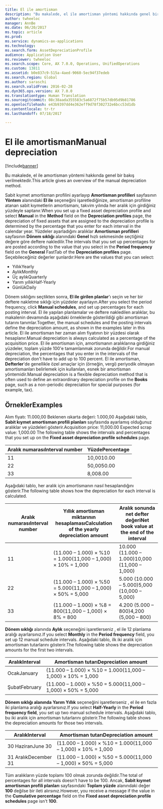 ```yaml
---
title: El ile amortisman
description: "Bu makalede, el ile amortisman yöntemi hakkında genel bir bakış verilmektedir."
author: twheeloc
manager: AnnBe
ms.date: 06/20/2017
ms.topic: article
ms.prod: 
ms.service: dynamics-ax-applications
ms.technology: 
ms.search.form: AssetDepreciationProfile
audience: Application User
ms.reviewer: twheeloc
ms.search.scope: Core, AX 7.0.0, Operations, UnifiedOperations
ms.custom: 13811
ms.assetid: b0e837c9-515a-4aed-9060-5ec94f37edeb
ms.search.region: Global
ms.author: saraschi
ms.search.validFrom: 2016-02-28
ms.dyn365.ops.version: AX 7.0.0
ms.translationtype: Human Translation
ms.sourcegitcommit: 08c38aada355583c5a6872f75b57db95d9b81786
ms.openlocfilehash: e43b9397dd4e362eff9d78f302732e6bcc53d1db
ms.contentlocale: tr-tr
ms.lasthandoff: 07/18/2017

---
```


# <a name="manual-depreciation"></a><span data-ttu-id="15c77-103">El ile amortisman</span><span class="sxs-lookup"><span data-stu-id="15c77-103">Manual depreciation</span></span>

[!include[banner](../includes/banner.md)]


<span data-ttu-id="15c77-104">Bu makalede, el ile amortisman yöntemi hakkında genel bir bakış verilmektedir.</span><span class="sxs-lookup"><span data-stu-id="15c77-104">This article gives an overview of the manual depreciation method.</span></span>

<span data-ttu-id="15c77-105">Sabit kıymet amortisman profilini ayarlayıp **Amortisman profilleri** sayfasının **Yöntem** alanındaki **El ile** seçeneğini işaretlediğinize, amortisman profiline atanan sabit kıymetlerin amortismanı, takvim yılında her aralık için girdiğiniz yüzdeyle saptanır.</span><span class="sxs-lookup"><span data-stu-id="15c77-105">When you set up a fixed asset depreciation profile and select **Manual** in the **Method** field on the **Depreciation profiles** page, the depreciation of fixed assets that are assigned to the depreciation profile is determined by the percentage that you enter for each interval in the calendar year.</span></span> <span data-ttu-id="15c77-106">Yüzdeler ayarladığını aralıklar **Amortisman profilleri** sayfasının **Dönem sıklığı** alanındaki **Genel** hızlı sekmesinde seçtiğiniz değere göre deftere nakledilir.</span><span class="sxs-lookup"><span data-stu-id="15c77-106">The intervals that you set up percentages for are posted according to the value that you select in the **Period frequency** field on the **General** FastTab of the **Depreciation profiles** page.</span></span> <span data-ttu-id="15c77-107">Seçebileceğiniz değerler şunlardır:</span><span class="sxs-lookup"><span data-stu-id="15c77-107">Here are the values that you can select:</span></span>

-   <span data-ttu-id="15c77-108">Yıllık</span><span class="sxs-lookup"><span data-stu-id="15c77-108">Yearly</span></span>
-   <span data-ttu-id="15c77-109">Aylık</span><span class="sxs-lookup"><span data-stu-id="15c77-109">Monthly</span></span>
-   <span data-ttu-id="15c77-110">Üç aylık</span><span class="sxs-lookup"><span data-stu-id="15c77-110">Quarterly</span></span>
-   <span data-ttu-id="15c77-111">Yarım yıllık</span><span class="sxs-lookup"><span data-stu-id="15c77-111">Half-Yearly</span></span>
-   <span data-ttu-id="15c77-112">Günlük</span><span class="sxs-lookup"><span data-stu-id="15c77-112">Daily</span></span>

<span data-ttu-id="15c77-113">Dönem sıklığını seçtikten sonra, **El ile girilen planlar**'ı seçin ve her bir deftere nakletme sıklığı için yüzdeler ayarlayın.</span><span class="sxs-lookup"><span data-stu-id="15c77-113">After you select the period frequency, click **Manual schedules**, and set up percentages for each posting interval.</span></span> <span data-ttu-id="15c77-114">El ile yapılan planlamalar ve deftere nakledilen aralıklar, bu makalenin devamında aşağıdaki örneklerde gösterildiği gibi amortisman tutarını tanımlar.</span><span class="sxs-lookup"><span data-stu-id="15c77-114">Together, the manual schedules and the posting intervals define the depreciation amount, as shown in the examples later in this article.</span></span> <span data-ttu-id="15c77-115">El ile amortisman her zaman alım fiyatının bir yüzdesi olarak hesaplanır.</span><span class="sxs-lookup"><span data-stu-id="15c77-115">Manual depreciation is always calculated as a percentage of the acquisition price.</span></span> <span data-ttu-id="15c77-116">El ile amortisman için, amortismanın aralıklarına girdiğiniz yüzdeler, toplam yüzde 100'e tamamlanmak zorunda değildir.</span><span class="sxs-lookup"><span data-stu-id="15c77-116">For manual depreciation, the percentages that you enter in the intervals of the depreciation don't have to add up to 100 percent.</span></span> <span data-ttu-id="15c77-117">El ile amortisman, **Defterler**'de genellikle özel amaçlar için (örneğin, vergi) periyodik olmayan amortismanları belirlemek için kullanılan, esnek bir amortisman yöntemidir.</span><span class="sxs-lookup"><span data-stu-id="15c77-117">Manual depreciation is a flexible depreciation method that is often used to define an extraordinary depreciation profile on the **Books** page, such as a non-periodic depreciation for special purposes (for example, tax).</span></span>

## <a name="examples"></a><span data-ttu-id="15c77-118">Örnekler</span><span class="sxs-lookup"><span data-stu-id="15c77-118">Examples</span></span>
<span data-ttu-id="15c77-119">Alım fiyatı: 11.000,00 Beklenen ıskarta değeri: 1.000,00 Aşağıdaki tablo, **Sabit kıymet amortisman profili planları** sayfasında ayarlamış olduğunuz aralıklar ve yüzdeleri gösterir.</span><span class="sxs-lookup"><span data-stu-id="15c77-119">Acquisition price: 11,000.00 Expected scrap value: 1,000.00 The following table shows the intervals and percentages that you set up on the **Fixed asset depreciation profile schedules** page.</span></span>

| <span data-ttu-id="15c77-120">Aralık numarası</span><span class="sxs-lookup"><span data-stu-id="15c77-120">Interval number</span></span> | <span data-ttu-id="15c77-121">Yüzde</span><span class="sxs-lookup"><span data-stu-id="15c77-121">Percentage</span></span> |
|-----------------|------------|
| <span data-ttu-id="15c77-122">1</span><span class="sxs-lookup"><span data-stu-id="15c77-122">1</span></span>               | <span data-ttu-id="15c77-123">10,00</span><span class="sxs-lookup"><span data-stu-id="15c77-123">10.00</span></span>      |
| <span data-ttu-id="15c77-124">2</span><span class="sxs-lookup"><span data-stu-id="15c77-124">2</span></span>               | <span data-ttu-id="15c77-125">50,00</span><span class="sxs-lookup"><span data-stu-id="15c77-125">50.00</span></span>      |
| <span data-ttu-id="15c77-126">3</span><span class="sxs-lookup"><span data-stu-id="15c77-126">3</span></span>               | <span data-ttu-id="15c77-127">8,00</span><span class="sxs-lookup"><span data-stu-id="15c77-127">8.00</span></span>       |

<span data-ttu-id="15c77-128">Aşağıdaki tablo, her aralık için amortismanın nasıl hesaplandığını gösterir.</span><span class="sxs-lookup"><span data-stu-id="15c77-128">The following table shows how the depreciation for each interval is calculated.</span></span>

|  <span data-ttu-id="15c77-129">Aralık numarası</span><span class="sxs-lookup"><span data-stu-id="15c77-129">Interval number</span></span> | <span data-ttu-id="15c77-130">Yıllık amortisman miktarının hesaplaması</span><span class="sxs-lookup"><span data-stu-id="15c77-130">Calculation of the yearly depreciation amount</span></span> | <span data-ttu-id="15c77-131">Aralık sonunda net defter değeri</span><span class="sxs-lookup"><span data-stu-id="15c77-131">Net book value at the end of the interval</span></span> |
|------------------|-----------------------------------------------|-------------------------------------------|
| <span data-ttu-id="15c77-132">1</span><span class="sxs-lookup"><span data-stu-id="15c77-132">1</span></span>                | <span data-ttu-id="15c77-133">(11.000 – 1.000) × %10 = 1.000</span><span class="sxs-lookup"><span data-stu-id="15c77-133">(11,000 – 1,000) × 10% = 1,000</span></span>                | <span data-ttu-id="15c77-134">10.000 (11.000 – 1.000)</span><span class="sxs-lookup"><span data-stu-id="15c77-134">10,000 (11,000 – 1,000)</span></span>                   |
| <span data-ttu-id="15c77-135">2</span><span class="sxs-lookup"><span data-stu-id="15c77-135">2</span></span>                | <span data-ttu-id="15c77-136">(11.000 – 1.000) × %50 = 5.000</span><span class="sxs-lookup"><span data-stu-id="15c77-136">(11,000 – 1,000) × 50% = 5,000</span></span>                | <span data-ttu-id="15c77-137">5.000 (10.000 – 5.000)</span><span class="sxs-lookup"><span data-stu-id="15c77-137">5,000 (10,000 – 5,000)</span></span>                    |
| <span data-ttu-id="15c77-138">3</span><span class="sxs-lookup"><span data-stu-id="15c77-138">3</span></span>                | <span data-ttu-id="15c77-139">(11.000 – 1.000) × %8 = 800</span><span class="sxs-lookup"><span data-stu-id="15c77-139">(11,000 – 1,000) × 8% = 800</span></span>                   | <span data-ttu-id="15c77-140">4.200 (5.000 – 800)</span><span class="sxs-lookup"><span data-stu-id="15c77-140">4,200 (5,000 – 800)</span></span>                       |

<span data-ttu-id="15c77-141">**Dönem sıklığı** alanında **Aylık** seçeneğini işaretlerseniz , el ile 12 planlama aralığı ayarlarsınız.</span><span class="sxs-lookup"><span data-stu-id="15c77-141">If you select **Monthly** in the **Period frequency** field, you set up 12 manual schedule intervals.</span></span> <span data-ttu-id="15c77-142">Aşağıdaki tablo, ilk iki aralık için amortisman tutarlarını gösterir.</span><span class="sxs-lookup"><span data-stu-id="15c77-142">The following table shows the depreciation amounts for the first two intervals.</span></span>

| <span data-ttu-id="15c77-143">Aralık</span><span class="sxs-lookup"><span data-stu-id="15c77-143">Interval</span></span> | <span data-ttu-id="15c77-144">Amortisman tutarı</span><span class="sxs-lookup"><span data-stu-id="15c77-144">Depreciation amount</span></span>            |
|----------|--------------------------------|
| <span data-ttu-id="15c77-145">Ocak</span><span class="sxs-lookup"><span data-stu-id="15c77-145">January</span></span>  | <span data-ttu-id="15c77-146">(11.000 – 1.000) × %10 = 1.000</span><span class="sxs-lookup"><span data-stu-id="15c77-146">(11,000 – 1,000) × 10% = 1,000</span></span> |
| <span data-ttu-id="15c77-147">Şubat</span><span class="sxs-lookup"><span data-stu-id="15c77-147">February</span></span> | <span data-ttu-id="15c77-148">(11.000 – 1.000) × %50 = 5.000</span><span class="sxs-lookup"><span data-stu-id="15c77-148">(11,000 – 1,000) × 50% = 5,000</span></span> |

<span data-ttu-id="15c77-149">****Dönem sıklığı** alanında** **Yarım Yıllık** seçeneğini işaretlerseniz , el ile en fazla iki planlama aralığı ayarlarsınız.</span><span class="sxs-lookup"><span data-stu-id="15c77-149">If you select **Half-Yearly** in the ****Period frequency** field**, you set up two manual schedule intervals.</span></span> <span data-ttu-id="15c77-150">Aşağıdaki tablo, bu iki aralık için amortisman tutarlarını gösterir.</span><span class="sxs-lookup"><span data-stu-id="15c77-150">The following table shows the depreciation amounts for those two intervals.</span></span>

| <span data-ttu-id="15c77-151">Aralık</span><span class="sxs-lookup"><span data-stu-id="15c77-151">Interval</span></span>    | <span data-ttu-id="15c77-152">Amortisman tutarı</span><span class="sxs-lookup"><span data-stu-id="15c77-152">Depreciation amount</span></span>            |
|-------------|--------------------------------|
| <span data-ttu-id="15c77-153">30 Haziran</span><span class="sxs-lookup"><span data-stu-id="15c77-153">June 30</span></span>     | <span data-ttu-id="15c77-154">(11.000 – 1.000) × %10 = 1.000</span><span class="sxs-lookup"><span data-stu-id="15c77-154">(11,000 – 1,000) × 10% = 1,000</span></span> |
| <span data-ttu-id="15c77-155">31 Aralık</span><span class="sxs-lookup"><span data-stu-id="15c77-155">December 31</span></span> | <span data-ttu-id="15c77-156">(11.000 – 1.000) × %50 = 5.000</span><span class="sxs-lookup"><span data-stu-id="15c77-156">(11,000 – 1,000) × 50% = 5,000</span></span> |

<span data-ttu-id="15c77-157">Tüm aralıkların yüzde toplamı 100 olmak zorunda değildir.</span><span class="sxs-lookup"><span data-stu-id="15c77-157">The total of percentages for all intervals doesn't have to be 100.</span></span> <span data-ttu-id="15c77-158">Ancak, **Sabit kıymet amortisman profili planları** sayfasındaki **Toplam yüzde** alanındaki değer **100** değilse bir ileti alırsınız.</span><span class="sxs-lookup"><span data-stu-id="15c77-158">However, you receive a message if the value in the **Cumulative percentage** field on the **Fixed asset depreciation profile schedules** page isn't **100**.</span></span>




